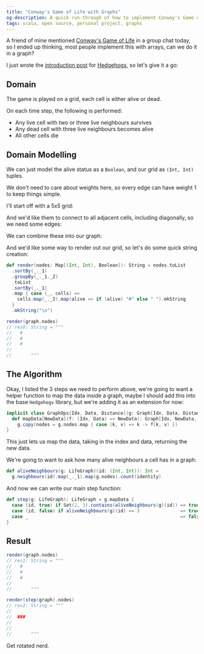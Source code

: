 ```yaml
---
title: "Conway's Game of Life with Graphs"
og-description: A quick run-through of how to implement Conway's Game of Life using Graphs, using my Hedgehogs library.
tags: scala, open source, personal project, graphs
---
```


A friend of mine mentioned [Conway's Game of Life](https://en.wikipedia.org/wiki/Conway%27s_Game_of_Life) in a group chat today, so I ended up thinking, most people implement this with arrays, can we do it in a graph?

I just wrote the [introduction post](2023-04-03-introducing-hedgehogs.html) for [Hedgehogs](https://github.com/andimiller/hedgehogs), so let's give it a go:

## Domain

The game is played on a grid, each cell is either alive or dead.

On each time step, the following is performed:

* Any live cell with two or three live neighbours survives
* Any dead cell with three live neighbours becomes alive
* All other cells die

## Domain Modelling

We can just model the alive status as a `Boolean`, and our grid as `(Int, Int)` tuples.

We don't need to care about weights here, so every edge can have weight 1 to keep things simple.

I'll start off with a 5x5 grid:


And we'd like them to connect to all adjacent cells, including diagonally, so we need some edges:


We can combine these into our graph:

And we'd like some way to render out our grid, so let's do some quick string creation:

```scala
def render(nodes: Map[(Int, Int), Boolean]): String = nodes.toList
  .sortBy(_._1)
  .groupBy(_._1._2)
  .toList
  .sortBy(_._1)
  .map { case (_, cells) =>
    cells.map(_._2).map(alive => if (alive) "#" else " ").mkString
  }
  .mkString("\n")

render(graph.nodes)
// res0: String = """      
//   #   
//   #   
//   #   
//       
//       """
```

## The Algorithm

Okay, I listed the 3 steps we need to perform above, we're going to want a helper function to map the data inside a graph, maybe I should add this into the base `Hedgehogs` library, but we're adding it as an extension for now:

```scala
implicit class GraphOps[Idx, Data, Distance](g: Graph[Idx, Data, Distance]) {
  def mapData[NewData](f: (Idx, Data) => NewData): Graph[Idx, NewData, Distance] =
    g.copy(nodes = g.nodes.map { case (k, v) => k -> f(k, v) })
}
```

This just lets us map the data, taking in the index and data, returning the new data.

We're going to want to ask how many alive neighbours a cell has in a graph:

```scala
def aliveNeighbours(g: LifeGraph)(id: (Int, Int)): Int = 
  g.neighbours(id).map(_._1).map(g.nodes).count(identity)
```

And now we can write our main step function:

```scala
def step(g: LifeGraph): LifeGraph = g.mapData {
  case (id, true) if Set(2, 3).contains(aliveNeighbours(g)(id)) => true
  case (id, false) if aliveNeighbours(g)(id) == 3               => true
  case _                                                        => false
}
```

## Result

```scala
render(graph.nodes)
// res1: String = """      
//   #   
//   #   
//   #   
//       
//       """

render(step(graph).nodes)
// res2: String = """      
//       
//  ###  
//       
//       
//       """
```

Get rotated nerd.
